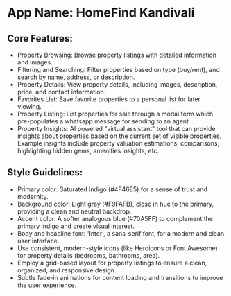 # **App Name**: HomeFind Kandivali

## Core Features:

- Property Browsing: Browse property listings with detailed information and images.
- Filtering and Searching: Filter properties based on type (buy/rent), and search by name, address, or description.
- Property Details: View property details, including images, description, price, and contact information.
- Favorites List: Save favorite properties to a personal list for later viewing.
- Property Listing: List properties for sale through a modal form which pre-populates a whatsapp message for sending to an agent
- Property Insights: AI powered "virtual assistant" tool that can provide insights about properties based on the current set of visible properties. Example insights include property valuation estimations, comparisons, highlighting hidden gems, amenities insights, etc.

## Style Guidelines:

- Primary color: Saturated indigo (#4F46E5) for a sense of trust and modernity.
- Background color: Light gray (#F9FAFB), close in hue to the primary, providing a clean and neutral backdrop.
- Accent color: A softer analogous blue (#70A5FF) to complement the primary indigo and create visual interest.
- Body and headline font: 'Inter', a sans-serif font, for a modern and clean user interface.
- Use consistent, modern-style icons (like Heroicons or Font Awesome) for property details (bedrooms, bathrooms, area).
- Employ a grid-based layout for property listings to ensure a clean, organized, and responsive design.
- Subtle fade-in animations for content loading and transitions to improve the user experience.